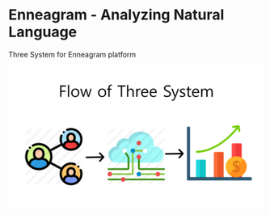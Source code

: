 Enneagram - Analyzing Natural Language
============================
Three System for Enneagram platform

<img src="map/flow.png">